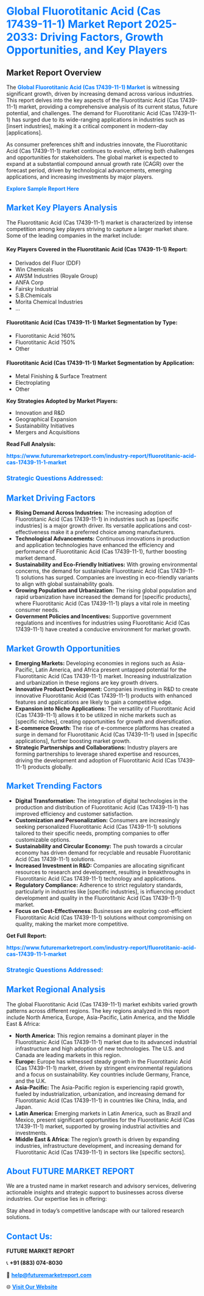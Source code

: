 <h1 style="color: #007BFF;">Global Fluorotitanic Acid (Cas 17439-11-1) Market Report 2025-2033: Driving Factors, Growth Opportunities, and Key Players</h1>

<section id="overview">
<h2>Market Report Overview</h2>
<p>The <a href="https://www.futuremarketreport.com/industry-report/fluorotitanic-acid-cas-17439-11-1-market" style="color: #007BFF; text-decoration: none;"><strong>Global Fluorotitanic Acid (Cas 17439-11-1) Market</strong></a> is witnessing significant growth, driven by increasing demand across various industries. This report delves into the key aspects of the Fluorotitanic Acid (Cas 17439-11-1) market, providing a comprehensive analysis of its current status, future potential, and challenges. The demand for Fluorotitanic Acid (Cas 17439-11-1) has surged due to its wide-ranging applications in industries such as [insert industries], making it a critical component in modern-day [applications].</p>
<p>As consumer preferences shift and industries innovate, the Fluorotitanic Acid (Cas 17439-11-1) market continues to evolve, offering both challenges and opportunities for stakeholders. The global market is expected to expand at a substantial compound annual growth rate (CAGR) over the forecast period, driven by technological advancements, emerging applications, and increasing investments by major players.</p>
</section>

<section id="overview">
<p><a href="https://www.futuremarketreport.com/request-sample/reportId=91464" style="color: #007BFF; text-decoration: none;"><strong>Explore Sample Report Here</strong></a></p>
</section>

<section id="key-players">
<h2 style="color: #007BFF;">Market Key Players Analysis</h2>
<p>The Fluorotitanic Acid (Cas 17439-11-1) market is characterized by intense competition among key players striving to capture a larger market share. Some of the leading companies in the market include:</p>
<h4>Key Players Covered in the Fluorotitanic Acid (Cas 17439-11-1) Report:</h4>
<ul><li>Derivados del Fluor (DDF)</li><li>Win Chemicals</li><li>AWSM Industries (Royale Group)</li><li>ANFA Corp</li><li>Fairsky Industrial</li><li>S.B.Chemicals</li><li>Morita Chemical Industries</li><li>...</li></ul>
<h4>Fluorotitanic Acid (Cas 17439-11-1) Market Segmentation by Type:</h4>
<ul><li>Fluorotitanic Acid ?60%</li><li>Fluorotitanic Acid ?50%</li><li>Other</li></ul>

<h4>Fluorotitanic Acid (Cas 17439-11-1) Market Segmentation by Application:</h4>
<ul><li>Metal Finishing &amp; Surface Treatment</li><li>Electroplating</li><li>Other</li></ul>
<p><strong>Key Strategies Adopted by Market Players:</strong></p>
<ul>
<li>Innovation and R&D</li>
<li>Geographical Expansion</li>
<li>Sustainability Initiatives</li>
<li>Mergers and Acquisitions</li>
</ul>
</section>

<section>
<p><strong>Read Full Analysis: </strong></p><a href="https://www.futuremarketreport.com/industry-report/fluorotitanic-acid-cas-17439-11-1-market" style="color: #007BFF; text-decoration: none;"><strong>https://www.futuremarketreport.com/industry-report/fluorotitanic-acid-cas-17439-11-1-market</strong></a>
<h3 style="color: #007BFF;">Strategic Questions Addressed:</h3>
</section>

<section id="driving-factors">
<h2 style="color: #007BFF;">Market Driving Factors</h2>
<ul>
<li><strong>Rising Demand Across Industries:</strong> The increasing adoption of Fluorotitanic Acid (Cas 17439-11-1) in industries such as [specific industries] is a major growth driver. Its versatile applications and cost-effectiveness make it a preferred choice among manufacturers.</li>
<li><strong>Technological Advancements:</strong> Continuous innovations in production and application technologies have enhanced the efficiency and performance of Fluorotitanic Acid (Cas 17439-11-1), further boosting market demand.</li>
<li><strong>Sustainability and Eco-Friendly Initiatives:</strong> With growing environmental concerns, the demand for sustainable Fluorotitanic Acid (Cas 17439-11-1) solutions has surged. Companies are investing in eco-friendly variants to align with global sustainability goals.</li>
<li><strong>Growing Population and Urbanization:</strong> The rising global population and rapid urbanization have increased the demand for [specific products], where Fluorotitanic Acid (Cas 17439-11-1) plays a vital role in meeting consumer needs.</li>
<li><strong>Government Policies and Incentives:</strong> Supportive government regulations and incentives for industries using Fluorotitanic Acid (Cas 17439-11-1) have created a conducive environment for market growth.</li>
</ul>
</section>

<section id="growth-opportunities">
<h2 style="color: #007BFF;">Market Growth Opportunities</h2>
<ul>
<li><strong>Emerging Markets:</strong> Developing economies in regions such as Asia-Pacific, Latin America, and Africa present untapped potential for the Fluorotitanic Acid (Cas 17439-11-1) market. Increasing industrialization and urbanization in these regions are key growth drivers.</li>
<li><strong>Innovative Product Development:</strong> Companies investing in R&D to create innovative Fluorotitanic Acid (Cas 17439-11-1) products with enhanced features and applications are likely to gain a competitive edge.</li>
<li><strong>Expansion into Niche Applications:</strong> The versatility of Fluorotitanic Acid (Cas 17439-11-1) allows it to be utilized in niche markets such as [specific niches], creating opportunities for growth and diversification.</li>
<li><strong>E-commerce Growth:</strong> The rise of e-commerce platforms has created a surge in demand for Fluorotitanic Acid (Cas 17439-11-1) used in [specific applications], further boosting market growth.</li>
<li><strong>Strategic Partnerships and Collaborations:</strong> Industry players are forming partnerships to leverage shared expertise and resources, driving the development and adoption of Fluorotitanic Acid (Cas 17439-11-1) products globally.</li>
</ul>
</section>

<section id="trending-factors">
<h2 style="color: #007BFF;">Market Trending Factors</h2>
<ul>
<li><strong>Digital Transformation:</strong> The integration of digital technologies in the production and distribution of Fluorotitanic Acid (Cas 17439-11-1) has improved efficiency and customer satisfaction.</li>
<li><strong>Customization and Personalization:</strong> Consumers are increasingly seeking personalized Fluorotitanic Acid (Cas 17439-11-1) solutions tailored to their specific needs, prompting companies to offer customizable options.</li>
<li><strong>Sustainability and Circular Economy:</strong> The push towards a circular economy has driven demand for recyclable and reusable Fluorotitanic Acid (Cas 17439-11-1) solutions.</li>
<li><strong>Increased Investment in R&D:</strong> Companies are allocating significant resources to research and development, resulting in breakthroughs in Fluorotitanic Acid (Cas 17439-11-1) technology and applications.</li>
<li><strong>Regulatory Compliance:</strong> Adherence to strict regulatory standards, particularly in industries like [specific industries], is influencing product development and quality in the Fluorotitanic Acid (Cas 17439-11-1) market.</li>
<li><strong>Focus on Cost-Effectiveness:</strong> Businesses are exploring cost-efficient Fluorotitanic Acid (Cas 17439-11-1) solutions without compromising on quality, making the market more competitive.</li>
</ul>
</section>

<section>
<p><strong>Get Full Report: </strong></p><a href="https://www.futuremarketreport.com/industry-report/fluorotitanic-acid-cas-17439-11-1-market" style="color: #007BFF; text-decoration: none;"><strong>https://www.futuremarketreport.com/industry-report/fluorotitanic-acid-cas-17439-11-1-market</strong></a>
<h3 style="color: #007BFF;">Strategic Questions Addressed:</h3>
</section>


<section id="regional-analysis">
<h2 style="color: #007BFF;">Market Regional Analysis</h2>
<p>The global Fluorotitanic Acid (Cas 17439-11-1) market exhibits varied growth patterns across different regions. The key regions analyzed in this report include North America, Europe, Asia-Pacific, Latin America, and the Middle East & Africa:</p>
<ul>
<li><strong>North America:</strong> This region remains a dominant player in the Fluorotitanic Acid (Cas 17439-11-1) market due to its advanced industrial infrastructure and high adoption of new technologies. The U.S. and Canada are leading markets in this region.</li>
<li><strong>Europe:</strong> Europe has witnessed steady growth in the Fluorotitanic Acid (Cas 17439-11-1) market, driven by stringent environmental regulations and a focus on sustainability. Key countries include Germany, France, and the U.K.</li>
<li><strong>Asia-Pacific:</strong> The Asia-Pacific region is experiencing rapid growth, fueled by industrialization, urbanization, and increasing demand for Fluorotitanic Acid (Cas 17439-11-1) in countries like China, India, and Japan.</li>
<li><strong>Latin America:</strong> Emerging markets in Latin America, such as Brazil and Mexico, present significant opportunities for the Fluorotitanic Acid (Cas 17439-11-1) market, supported by growing industrial activities and investments.</li>
<li><strong>Middle East & Africa:</strong> The region’s growth is driven by expanding industries, infrastructure development, and increasing demand for Fluorotitanic Acid (Cas 17439-11-1) in sectors like [specific sectors].</li>
</ul>
</section>

<footer>
<h2 style="color: #007BFF;">About FUTURE MARKET REPORT</h2>
<p>We are a trusted name in market research and advisory services, delivering actionable insights and strategic support to businesses across diverse industries. Our expertise lies in offering:</p>

<p>Stay ahead in today’s competitive landscape with our tailored research solutions.</p>

<h2 style="color: #007BFF;">Contact Us:</h2>
<p><strong>FUTURE MARKET REPORT</strong></p>
<p>📞 <strong>+91 (883) 074-8030</strong></p>
<p>📧 <strong><a href="mailto:help@futuremarketreport.com" style="color: #007BFF;">help@futuremarketreport.com</a></strong></p>
<p>🌐 <strong><a href="https://www.futuremarketreport.com/" style="color: #007BFF;">Visit Our Website</a></strong></p>
</footer>
